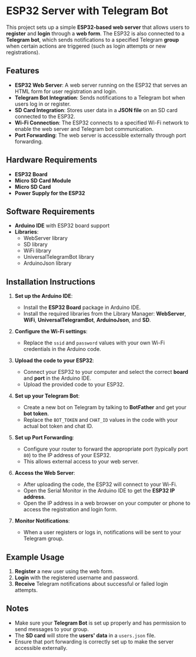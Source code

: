 # ESP32 Server with Telegram Bot

This project sets up a simple **ESP32-based web server** that allows users to **register** and **login** through a **web form**. The ESP32 is also connected to a **Telegram bot**, which sends notifications to a specified Telegram **group** when certain actions are triggered (such as login attempts or new registrations).

## Features

- **ESP32 Web Server**: A web server running on the ESP32 that serves an HTML form for user registration and login.
- **Telegram Bot Integration**: Sends notifications to a Telegram bot when users log in or register.
- **SD Card Integration**: Stores user data in a **JSON file** on an SD card connected to the ESP32.
- **Wi-Fi Connection**: The ESP32 connects to a specified Wi-Fi network to enable the web server and Telegram bot communication.
- **Port Forwarding**: The web server is accessible externally through port forwarding.

## Hardware Requirements

- **ESP32 Board**
- **Micro SD Card Module**
- **Micro SD Card**
- **Power Supply for the ESP32**

## Software Requirements

- **Arduino IDE** with ESP32 board support
- **Libraries**:
  - WebServer library
  - SD library
  - WiFi library
  - UniversalTelegramBot library
  - ArduinoJson library

## Installation Instructions

1. **Set up the Arduino IDE**:
   - Install the **ESP32 Board** package in Arduino IDE.
   - Install the required libraries from the Library Manager: **WebServer**, **WiFi**, **UniversalTelegramBot**, **ArduinoJson**, and **SD**.

2. **Configure the Wi-Fi settings**:
   - Replace the `ssid` and `password` values with your own Wi-Fi credentials in the Arduino code.

3. **Upload the code to your ESP32**:
   - Connect your ESP32 to your computer and select the correct **board** and **port** in the Arduino IDE.
   - Upload the provided code to your ESP32.

4. **Set up your Telegram Bot**:
   - Create a new bot on Telegram by talking to **BotFather** and get your **bot token**.
   - Replace the `BOT_TOKEN` and `CHAT_ID` values in the code with your actual bot token and chat ID.

5. **Set up Port Forwarding**:
   - Configure your router to forward the appropriate port (typically port `80`) to the IP address of your ESP32.
   - This allows external access to your web server.

6. **Access the Web Server**:
   - After uploading the code, the ESP32 will connect to your Wi-Fi.
   - Open the Serial Monitor in the Arduino IDE to get the **ESP32 IP address**.
   - Open the IP address in a web browser on your computer or phone to access the registration and login form.

7. **Monitor Notifications**:
   - When a user registers or logs in, notifications will be sent to your Telegram group.

## Example Usage

1. **Register** a new user using the web form.
2. **Login** with the registered username and password.
3. **Receive** Telegram notifications about successful or failed login attempts.

## Notes

- Make sure your **Telegram Bot** is set up properly and has permission to send messages to your group.
- The **SD card** will store the **users' data** in a `users.json` file.
- Ensure that port forwarding is correctly set up to make the server accessible externally.
